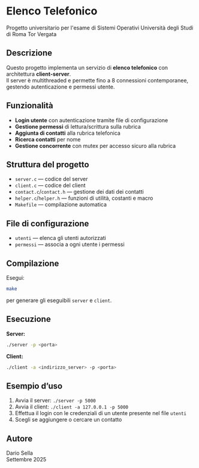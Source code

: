 # Elenco Telefonico

Progetto universitario per l'esame di Sistemi Operativi
Università degli Studi di Roma Tor Vergata

## Descrizione

Questo progetto implementa un servizio di **elenco telefonico** con architettura **client-server**.  
Il server è multithreaded e permette fino a 8 connessioni contemporanee, gestendo autenticazione e permessi utente.

## Funzionalità

- **Login utente** con autenticazione tramite file di configurazione
- **Gestione permessi** di lettura/scrittura sulla rubrica
- **Aggiunta di contatti** alla rubrica telefonica
- **Ricerca contatti** per nome
- **Gestione concorrente** con mutex per accesso sicuro alla rubrica

## Struttura del progetto

- `server.c` — codice del server
- `client.c` — codice del client
- `contact.c`/`contact.h` — gestione dei dati dei contatti
- `helper.c`/`helper.h` — funzioni di utilità, costanti e macro
- `Makefile` — compilazione automatica

## File di configurazione

- `utenti` — elenca gli utenti autorizzati
- `permessi` — associa a ogni utente i permessi

## Compilazione

Esegui:
```bash
make
```
per generare gli eseguibili `server` e `client`.

## Esecuzione

**Server:**
```bash
./server -p <porta>
```

**Client:**
```bash
./client -a <indirizzo_server> -p <porta>
```

## Esempio d’uso

1. Avvia il server: `./server -p 5000`
2. Avvia il client: `./client -a 127.0.0.1 -p 5000`
3. Effettua il login con le credenziali di un utente presente nel file `utenti`
4. Scegli se aggiungere o cercare un contatto

## Autore

Dario Sella  
Settembre 2025


